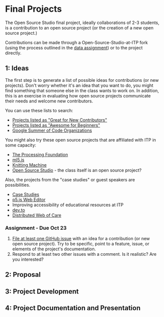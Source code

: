 # Final Projects

The Open Source Studio final project, ideally collaborations of 2-3 students, is a contribution to an open source project (or the creation of a new open source project.)

Contributions can be made through a Open-Source-Studio-at-ITP fork (using the process outlined in the [data assignment](https://github.com/Open-Source-Studio-at-ITP/Syllabus/blob/source/data-assignment.md)) or to the  project directly.

## 1: Ideas

The first step is to generate a list of possible ideas for contributions (or new projects). Don't worry whether it's an idea that you want to do, you might find something that someone else in the class wants to work on. In addition, this is an exercise in evaluating how open source projects communicate their needs and welcome new contributors.

You can use these lists to search:
* [Projects listed as "Great for New Contributors"](https://github.com/showcases/great-for-new-contributors)
* [Projects listed as "Awesome for Beginners"](https://github.com/MunGell/awesome-for-beginners)
* [Google Summer of Code Organizations](https://summerofcode.withgoogle.com/organizations/)

You might also try these open source projects that are affiliated with ITP in some capacity:
* [The Processing Foundation](https://github.com/processing/)
* [ml5.js](https://github.com/ml5js)
* [Knitting Machine](https://github.com/knittingmachine/)
* [Open Source Studio](https://github.com/Open-Source-Studio-at-ITP) - the class itself is an open source  project?

Also, the projects from the "case studies" or guest speakers are possibilities.
* [Case Studies](https://github.com/Open-Source-Studio-at-ITP/Case-Studies)
* [p5.js Web Editor](https://github.com/processing/p5.js-web-editor/)
* Improving accessibility of educational resources at ITP
* [dev.to](https://github.com/thepracticaldev/dev.to)
* [Distributed Web of Care](https://github.com/tchoi8/distributedwebofcare)

### Assignment - Due Oct 23

1. [File at least one GitHub issue](https://github.com/Open-Source-Studio-at-ITP/Final-Projects/issues) with an idea for a contribution (or new open source project). Try to be specific, point to a feature, issue, or elements of the project's documentation.
2. Respond to at least two other issues with a comment. Is it realistic? Are you interested?

## 2: Proposal

## 3: Project Development

## 4: Project Documentation and Presentation

